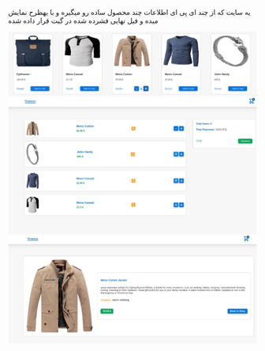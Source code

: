 یه سایت  که از چند ای پی ای اطلاعات چند محصول ساده رو میگیره و با یهظرح نمایش میده و فیل نهایی فشرده شده در گیت قرار داده شده 

<img src="WhatsApp Image 2022-01-19 at 17.11.01 (1).jpeg"/>
<img src="WhatsApp Image 2022-01-19 at 17.11.01 (2).jpeg"/>
<img src="WhatsApp Image 2022-01-19 at 17.11.01.jpeg"/>
